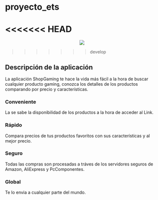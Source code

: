 # proyecto_ets


<<<<<<< HEAD
=======
<div align="center">
<img src="https://user-images.githubusercontent.com/91631138/160023359-44d1fa5f-6ddf-4517-9407-279bed124b89.PNG" />
</div>

>>>>>>> develop

## Descripción de la aplicación
La aplicación ShopGaming te hace la vida más fácil a la hora de buscar cualquier producto gaming, conozca los detalles de los productos comparando por precio y características.

### Conveniente 
La se sabe la disponibilidad de los productos a la hora de acceder al Link.

### Rápido 
Compara precios de tus productos favoritos con sus características y al mejor precio.

### Seguro
Todas las compras son procesadas a tráves de los servidores seguros de Amazon, AliExpress y PcComponentes.

### Global
Te lo envia a cualquier parte del mundo.
